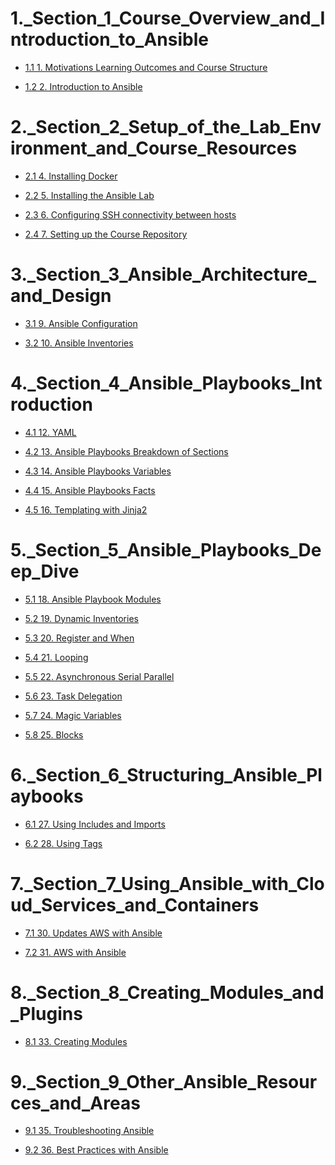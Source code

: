 # 1._Section_1_Course_Overview_and_Introduction_to_Ansible
 * [ 1.1 1. Motivations Learning Outcomes and Course Structure ]( ./LESSON_1/1.1_1._Motivations_Learning_Outcomes_and_Course_Structure.md )
 * [ 1.2 2. Introduction to Ansible ]( ./LESSON_1/1.2_2._Introduction_to_Ansible.md )
 # 2._Section_2_Setup_of_the_Lab_Environment_and_Course_Resources
 * [ 2.1 4. Installing Docker ]( ./LESSON_2/2.1_4._Installing_Docker.md )
 * [ 2.2 5. Installing the Ansible Lab ]( ./LESSON_2/2.2_5._Installing_the_Ansible_Lab.md )
 * [ 2.3 6. Configuring SSH connectivity between hosts ]( ./LESSON_2/2.3_6._Configuring_SSH_connectivity_between_hosts.md )
 * [ 2.4 7. Setting up the Course Repository ]( ./LESSON_2/2.4_7._Setting_up_the_Course_Repository.md )
 # 3._Section_3_Ansible_Architecture_and_Design
 * [ 3.1 9. Ansible Configuration ]( ./LESSON_3/3.1_9._Ansible_Configuration.md )
 * [ 3.2 10. Ansible Inventories ]( ./LESSON_3/3.2_10._Ansible_Inventories.md )
 # 4._Section_4_Ansible_Playbooks_Introduction
 * [ 4.1 12. YAML ]( ./LESSON_4/4.1_12._YAML.md )
 * [ 4.2 13. Ansible Playbooks Breakdown of Sections ]( ./LESSON_4/4.2_13._Ansible_Playbooks_Breakdown_of_Sections.md )
 * [ 4.3 14. Ansible Playbooks Variables ]( ./LESSON_4/4.3_14._Ansible_Playbooks_Variables.md )
 * [ 4.4 15. Ansible Playbooks Facts ]( ./LESSON_4/4.4_15._Ansible_Playbooks_Facts.md )
 * [ 4.5 16. Templating with Jinja2 ]( ./LESSON_4/4.5_16._Templating_with_Jinja2.md )
 # 5._Section_5_Ansible_Playbooks_Deep_Dive
 * [ 5.1 18. Ansible Playbook Modules ]( ./LESSON_5/5.1_18._Ansible_Playbook_Modules.md )
 * [ 5.2 19. Dynamic Inventories ]( ./LESSON_5/5.2_19._Dynamic_Inventories.md )
 * [ 5.3 20. Register and When ]( ./LESSON_5/5.3_20._Register_and_When.md )
 * [ 5.4 21. Looping ]( ./LESSON_5/5.4_21._Looping.md )
 * [ 5.5 22. Asynchronous Serial Parallel ]( ./LESSON_5/5.5_22._Asynchronous_Serial_Parallel.md )
 * [ 5.6 23. Task Delegation ]( ./LESSON_5/5.6_23._Task_Delegation.md )
 * [ 5.7 24. Magic Variables ]( ./LESSON_5/5.7_24._Magic_Variables.md )
 * [ 5.8 25. Blocks ]( ./LESSON_5/5.8_25._Blocks.md )
 # 6._Section_6_Structuring_Ansible_Playbooks
 * [ 6.1 27. Using Includes and Imports ]( ./LESSON_6/6.1_27._Using_Includes_and_Imports.md )
 * [ 6.2 28. Using Tags ]( ./LESSON_6/6.2_28._Using_Tags.md )
 # 7._Section_7_Using_Ansible_with_Cloud_Services_and_Containers
 * [ 7.1 30. Updates AWS with Ansible ]( ./LESSON_7/7.1_30._Updates_AWS_with_Ansible.md )
 * [ 7.2 31. AWS with Ansible ]( ./LESSON_7/7.2_31._AWS_with_Ansible.md )
 # 8._Section_8_Creating_Modules_and_Plugins
 * [ 8.1 33. Creating Modules ]( ./LESSON_8/8.1_33._Creating_Modules.md )
 # 9._Section_9_Other_Ansible_Resources_and_Areas
 * [ 9.1 35. Troubleshooting Ansible ]( ./LESSON_9/9.1_35._Troubleshooting_Ansible.md )
 * [ 9.2 36. Best Practices with Ansible ]( ./LESSON_9/9.2_36._Best_Practices_with_Ansible.md )
 